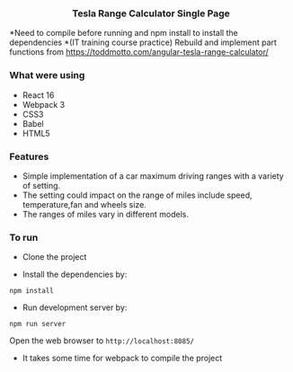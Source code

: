 
<p align="center">
    <h3 align="center">Tesla Range Calculator Single Page<br></h3>
</p>

*Need to compile before running and npm install to install the dependencies
*(IT training course practice) Rebuild and implement part functions from https://toddmotto.com/angular-tesla-range-calculator/

### What were using

* React 16
* Webpack 3
* CSS3
* Babel
* HTML5

### Features

* Simple implementation of a car maximum driving ranges with a variety of setting.
* The setting could impact on the range of miles include speed, temperature,fan and wheels size.
* The ranges of miles vary in different models.

### To run

* Clone the project


* Install the dependencies by:

```
npm install
```

* Run development server by:

```
npm run server
```

Open the web browser to `http://localhost:8085/`

* It takes some time for webpack to compile the project

